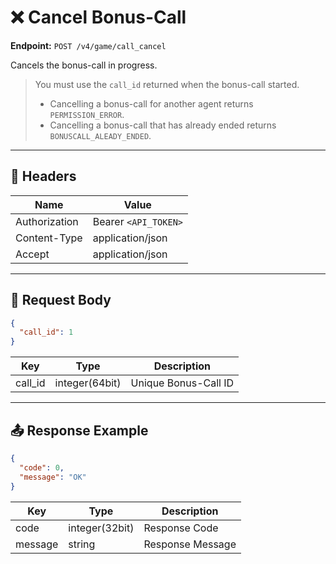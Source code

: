 # ❌ Cancel Bonus-Call

**Endpoint:** `POST /v4/game/call_cancel`  

Cancels the bonus-call in progress.  
> You must use the `call_id` returned when the bonus-call started.  
> - Cancelling a bonus-call for another agent returns `PERMISSION_ERROR`.  
> - Cancelling a bonus-call that has already ended returns `BONUSCALL_ALEADY_ENDED`.

---

## 🔑 Headers

| Name          | Value                 |
|---------------|----------------------|
| Authorization | Bearer `<API_TOKEN>` |
| Content-Type  | application/json     |
| Accept        | application/json     |

---

## 📝 Request Body

```json
{
  "call_id": 1
}
````

| Key     | Type           | Description          |
| ------- | -------------- | -------------------- |
| call_id | integer(64bit) | Unique Bonus-Call ID |

---

## 📤 Response Example

```json
{
  "code": 0,
  "message": "OK"
}
```

| Key     | Type           | Description      |
| ------- | -------------- | ---------------- |
| code    | integer(32bit) | Response Code    |
| message | string         | Response Message |

